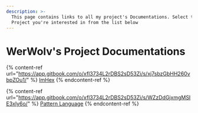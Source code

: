 ```yaml
---
description: >-
  This page contains links to all my project's Documentations. Select the
  Project you're interested in from the list below
---
```


# WerWolv's Project Documentations

{% content-ref url="https://app.gitbook.com/o/xfl3734L2rDBS2sD53Zi/s/xj7sbzGbHH260vbpZOu1/" %}
[ImHex](https://app.gitbook.com/o/xfl3734L2rDBS2sD53Zi/s/xj7sbzGbHH260vbpZOu1/)
{% endcontent-ref %}

{% content-ref url="https://app.gitbook.com/o/xfl3734L2rDBS2sD53Zi/s/WZzDdGjxmgMSIE3xly6o/" %}
[Pattern Language](https://app.gitbook.com/o/xfl3734L2rDBS2sD53Zi/s/WZzDdGjxmgMSIE3xly6o/)
{% endcontent-ref %}
